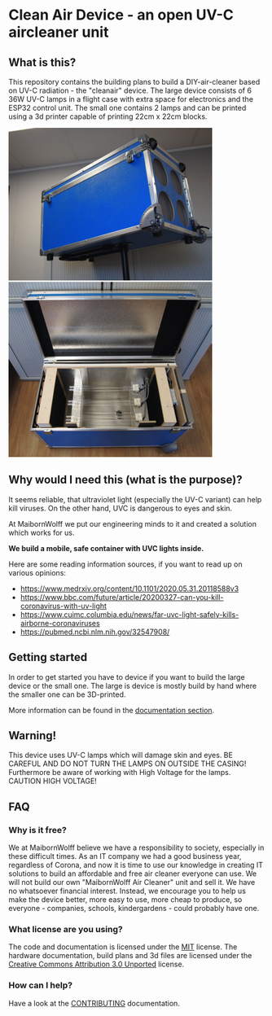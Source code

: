 # Clean Air Device - an open UV-C aircleaner unit

## What is this?

This repository contains the building plans to build a DIY-air-cleaner based on UV-C radiation - the "cleanair" device.
The large device consists of 6 36W UV-C lamps in a flight case with extra space for electronics and the ESP32 control unit. The small one contains 2 lamps and can be printed using a 3d printer capable of printing 22cm x 22cm blocks.


![Clean Air Device](documentation/images/clean-air-up.png) ![Clean Air Device](documentation/images/clean-air-open.png)


## Why would I need this (what is the purpose)?

It seems reliable, that ultraviolet light (especially the UV-C variant) can help kill viruses.
On the other hand, UVC is dangerous to eyes and skin.


At MaibornWolff we put our engineering minds to it and created a solution which works for us.


__We build a mobile, safe container with UVC lights inside.__

Here are some reading information sources, if you want to read up on various opinions:
* https://www.medrxiv.org/content/10.1101/2020.05.31.20118588v3
* https://www.bbc.com/future/article/20200327-can-you-kill-coronavirus-with-uv-light
* https://www.cuimc.columbia.edu/news/far-uvc-light-safely-kills-airborne-coronaviruses
* https://pubmed.ncbi.nlm.nih.gov/32547908/



## Getting started

In order to get started you have to device if you want to build the large device or the small one. The large is device is mostly build by hand where the smaller one can be 3D-printed.

More information can be found in the [documentation section](documentation/README.md).

## Warning!

This device uses UV-C lamps which will damage skin and eyes. BE CAREFUL AND DO NOT TURN THE LAMPS ON OUTSIDE THE CASING!
Furthermore be aware of working with High Voltage for the lamps. CAUTION HIGH VOLTAGE!

## FAQ

### Why is it free?

We at MaibornWolff believe we have a responsibility to society, especially in these difficult times. As an IT company we had a good business year, regardless of Corona, and now it is time to use our knowledge in creating IT solutions to build an affordable and free air cleaner everyone can use.
We will not build our own "MaibornWolff Air Cleaner" unit and sell it. We have no whatsoever financial interest. Instead, we encourage you to help us make the device better, more easy to use, more cheap to produce, so everyone - companies, schools, kindergardens - could probably have one.

### What license are you using?
The code and documentation is licensed under the [MIT](LICENSE.md) license. The hardware documentation, build plans and 3d files are licensed under the [Creative Commons Attribution 3.0 Unported](cc-by-sa-3.0-unported.txt) license.

### How can I help?

Have a look at the [CONTRIBUTING](CONTRIBUTING.md) documentation.
